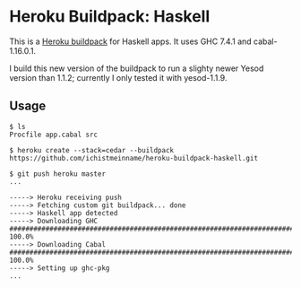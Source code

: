 # Heroku Buildpack: Haskell

This is a [Heroku buildpack](http://devcenter.heroku.com/articles/buildpacks)
for Haskell apps. It uses GHC 7.4.1 and cabal-1.16.0.1.

I build this new version of the buildpack to run a slighty newer Yesod version than 1.1.2; currently I only tested it with yesod-1.1.9.

## Usage

    $ ls
    Procfile app.cabal src

    $ heroku create --stack=cedar --buildpack https://github.com/ichistmeinname/heroku-buildpack-haskell.git

    $ git push heroku master
    ...

    -----> Heroku receiving push
    -----> Fetching custom git buildpack... done
    -----> Haskell app detected
    -----> Downloading GHC
    ######################################################################## 100.0%
    -----> Downloading Cabal
    ######################################################################## 100.0%
    -----> Setting up ghc-pkg
    ...
